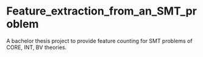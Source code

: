 # Feature_extraction_from_an_SMT_problem
A bachelor thesis project to provide feature counting for SMT problems of CORE, INT, BV theories.
